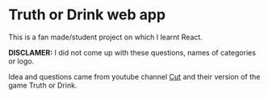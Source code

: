 # Truth or Drink web app

This is a fan made/student project on which I learnt React.

**DISCLAMER:** I did not come up with these questions, names of categories or logo.

Idea and questions came from youtube channel [Cut](https://www.youtube.com/cut) and their version of the game Truth or Drink.
